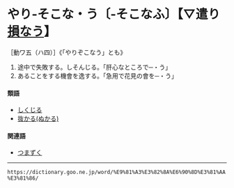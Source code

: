 # やり‐そこな・う〔‐そこなふ〕【▽遣り[損なう](%E3%81%9D%E3%81%93%E3%81%AA%E3%81%86%EF%BC%88%E6%90%8D%E3%81%AA%E3%81%86%EF%BC%8F%E5%AE%B3%E3%81%86%EF%BC%89.md)】
［動ワ五（ハ四）］《「やりぞこなう」とも》

1.  途中で失敗する。しそんじる。「肝心なところで─・う」
2.  あることをする機會を逸する。「急用で花見の會を─・う」
    

#### 類語

-   [しくじる](https://dictionary.goo.ne.jp//word/%E3%81%97%E3%81%8F%E3%81%98%E3%82%8B/#jn-95339)
-   [抜かる(ぬかる)](https://dictionary.goo.ne.jp//word/%E6%8A%9C%E3%81%8B%E3%82%8B/#jn-169143)

#### 関連語

-   [つまずく](https://dictionary.goo.ne.jp//word/%E8%BA%93%E3%81%8F/#jn-148153)

---
`https://dictionary.goo.ne.jp/word/%E9%81%A3%E3%82%8A%E6%90%8D%E3%81%AA%E3%81%86/`